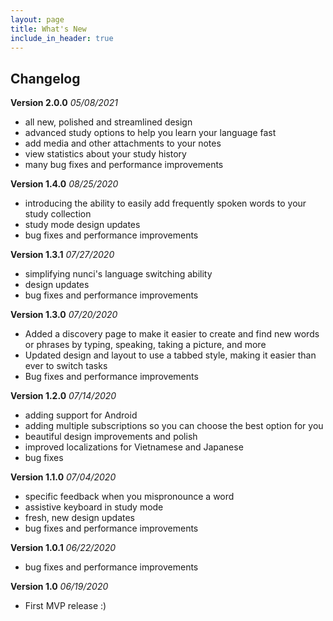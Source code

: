 ```yaml
---
layout: page
title: What's New
include_in_header: true
---
```


## Changelog

**Version 2.0.0** _05/08/2021_
- all new, polished and streamlined design
- advanced study options to help you learn your language fast
- add media and other attachments to your notes
- view statistics about your study history
- many bug fixes and performance improvements

**Version 1.4.0** _08/25/2020_
- introducing the ability to easily add frequently spoken words to your study collection
- study mode design updates
- bug fixes and performance improvements

**Version 1.3.1** _07/27/2020_
- simplifying nunci's language switching ability
- design updates
- bug fixes and performance improvements

**Version 1.3.0** _07/20/2020_
- Added a discovery page to make it easier to create and find new words or phrases by typing, speaking, taking a picture, and more
- Updated design and layout to use a tabbed style, making it easier than ever to switch tasks
- Bug fixes and performance improvements

**Version 1.2.0** _07/14/2020_
- adding support for Android
- adding multiple subscriptions so you can choose the best option for you
- beautiful design improvements and polish
- improved localizations for Vietnamese and Japanese
- bug fixes

**Version 1.1.0** _07/04/2020_
- specific feedback when you mispronounce a word
- assistive keyboard in study mode
- fresh, new design updates
- bug fixes and performance improvements

**Version 1.0.1** _06/22/2020_
- bug fixes and performance improvements

**Version 1.0** _06/19/2020_
- First MVP release :)
